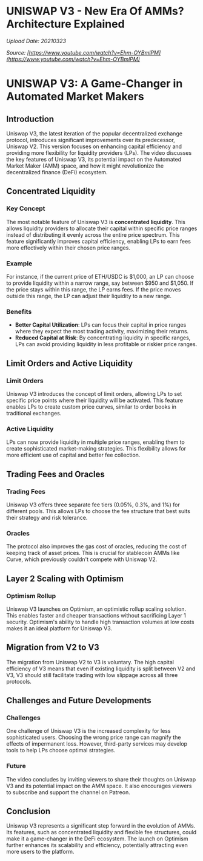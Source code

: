 # UNISWAP V3 - New Era Of AMMs? Architecture Explained

*Upload Date: 20210323*

*Source: [https://www.youtube.com/watch?v=Ehm-OYBmlPM](https://www.youtube.com/watch?v=Ehm-OYBmlPM)*

# UNISWAP V3: A Game-Changer in Automated Market Makers

## Introduction

Uniswap V3, the latest iteration of the popular decentralized exchange protocol, introduces significant improvements over its predecessor, Uniswap V2. This version focuses on enhancing capital efficiency and providing more flexibility for liquidity providers (LPs). The video discusses the key features of Uniswap V3, its potential impact on the Automated Market Maker (AMM) space, and how it might revolutionize the decentralized finance (DeFi) ecosystem.

## Concentrated Liquidity

### Key Concept

The most notable feature of Uniswap V3 is **concentrated liquidity**. This allows liquidity providers to allocate their capital within specific price ranges instead of distributing it evenly across the entire price spectrum. This feature significantly improves capital efficiency, enabling LPs to earn fees more effectively within their chosen price ranges.

### Example

For instance, if the current price of ETH/USDC is $1,000, an LP can choose to provide liquidity within a narrow range, say between $950 and $1,050. If the price stays within this range, the LP earns fees. If the price moves outside this range, the LP can adjust their liquidity to a new range.

### Benefits

- **Better Capital Utilization**: LPs can focus their capital in price ranges where they expect the most trading activity, maximizing their returns.
- **Reduced Capital at Risk**: By concentrating liquidity in specific ranges, LPs can avoid providing liquidity in less profitable or riskier price ranges.

## Limit Orders and Active Liquidity

### Limit Orders

Uniswap V3 introduces the concept of limit orders, allowing LPs to set specific price points where their liquidity will be activated. This feature enables LPs to create custom price curves, similar to order books in traditional exchanges.

### Active Liquidity

LPs can now provide liquidity in multiple price ranges, enabling them to create sophisticated market-making strategies. This flexibility allows for more efficient use of capital and better fee collection.

## Trading Fees and Oracles

### Trading Fees

Uniswap V3 offers three separate fee tiers (0.05%, 0.3%, and 1%) for different pools. This allows LPs to choose the fee structure that best suits their strategy and risk tolerance.

### Oracles

The protocol also improves the gas cost of oracles, reducing the cost of keeping track of asset prices. This is crucial for stablecoin AMMs like Curve, which previously couldn't compete with Uniswap V2.

## Layer 2 Scaling with Optimism

### Optimism Rollup

Uniswap V3 launches on Optimism, an optimistic rollup scaling solution. This enables faster and cheaper transactions without sacrificing Layer 1 security. Optimism's ability to handle high transaction volumes at low costs makes it an ideal platform for Uniswap V3.

## Migration from V2 to V3

The migration from Uniswap V2 to V3 is voluntary. The high capital efficiency of V3 means that even if existing liquidity is split between V2 and V3, V3 should still facilitate trading with low slippage across all three protocols.

## Challenges and Future Developments

### Challenges

One challenge of Uniswap V3 is the increased complexity for less sophisticated users. Choosing the wrong price range can magnify the effects of impermanent loss. However, third-party services may develop tools to help LPs choose optimal strategies.

### Future

The video concludes by inviting viewers to share their thoughts on Uniswap V3 and its potential impact on the AMM space. It also encourages viewers to subscribe and support the channel on Patreon.

## Conclusion

Uniswap V3 represents a significant step forward in the evolution of AMMs. Its features, such as concentrated liquidity and flexible fee structures, could make it a game-changer in the DeFi ecosystem. The launch on Optimism further enhances its scalability and efficiency, potentially attracting even more users to the platform.